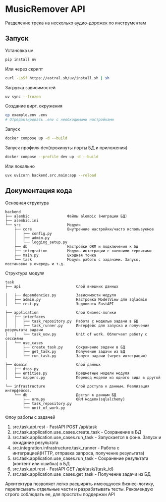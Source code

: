 # MusicRemover API
Разделение трека на несколько аудио-дорожек по инструментам

## Запуск

Установка uv
```bash
pip install uv
```

Или через скрипт
```bash
curl -LsSf https://astral.sh/uv/install.sh | sh
```

Загрузка зависимостей
```bash
uv sync --frozen
```

Создание вирт. окружения
```bash
cp example.env .env
# Отредактировать .env с необходимыми настройками
```

Запуск
```bash
docker compose up -d --build
```
Запуск профиля dev(прокинуты порты БД и приложения)
```bash
docker compose --profile dev up -d --build
```

Или локально
```bash
uvx uvicorn backend.src.main:app --reload
```

## Документация кода

Основная структура
```
backend
├── alembic                 Файлы alembic (миграции БД)
├── alembic.ini
└── src                     Модули
    ├── core                Внутренние настройки/часто используемое
    │   ├── config.py
    │   ├── admin.py
    │   └── logging_setup.py
    ├── db                  Настройки ORM и подключения к бд
    ├── integration         Модуль интеграции с внешними сервисами
    ├── main.py             Входная точка
    └── task                Модуль работы с задачами. Запуск, постановка в очередь и т.д.
```

Структура модуля
```
task
├── api                         Слой внешних данных

│   ├── dependencies.py         Зависимости модуля
│   ├── admin.py                Настройка ModelView для sqladmin
│   └── rest.py                 Эндпоинты FastAPI

├── application                 Слой бизнес-логики
│   ├── interfaces
│   │   ├── task_repository.py  Работа с моделью задачи в БД
│   │   ├── task_runner.py      Интерфейс для запуска и получения результата задачи
│   │   └── task_uow.py         Unit of work. Облегчает работу с сессиями
│   └── use_cases
│       ├── create_task.py      Сохранение задачи в БД
│       ├── get_task.py         Получение задачи из БД
│       └── run_task.py         Запуск задачи (через интеграцию)

├── domain                      Слой данных
│   ├── dtos.py
│   ├── entities.py             Предметные модели модуля
│   └── mappers.py              Перевод модели из одного вида в другой

└── infrastructure              Слой доступа к данным. Реализация интерфейсов.
    └── db                      Доступ к данным БД
        ├── orm.py              ORM модели(sqlalchemy)
        ├── task_repository.py
        └── unit_of_work.py
```

Флоу работы с задачей
1) src.task.api.rest - FastAPI POST /api/task
2) src.task.application.use_cases.create_task - Сохранение в БД
3) src.task.application.use_cases.run_task - Запускается в фоне. Запуск и ожидание результата
4) src.integration.infrastructure.task_runner - Работа с интеграцией(HTTP, отправка запроса, получение результата)
5) src.task.application.use_cases.run_task - Сохранение результата (контент или ошибка) в БД
6) src.task.api.rest - FastAPI GET /api/task/{task_id}
7) src.task.application.use_cases.get_task - Получение задачи из БД

Архитектура позволяет легко расширять имеющуюся бизнес-логику, переписывать отдельные части и разрабатывать тесты. Рекомендую строго соблюдать ее, для простоты поддержки API

